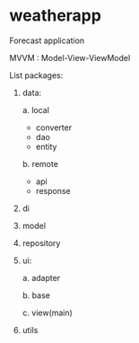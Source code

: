 # weatherapp
Forecast application

MVVM : Model-View-ViewModel

List packages:

1.  data:

    a. local
    + converter
    + dao
    + entity


    b. remote 
    + api 
    + response
2.  di
3.  model
4.  repository
5.  ui:

    a. adapter

    b. base

    c. view(main)
6.  utils


